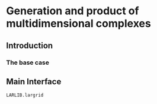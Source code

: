 #  Generation and product of multidimensional complexes


## Introduction



### The base case



## Main Interface

```@docs
LARLIB.largrid
```